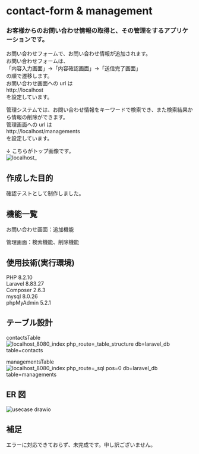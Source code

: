 # contact-form & management

### お客様からのお問い合わせ情報の取得と、その管理をするアプリケーションです。

お問い合わせフォームで、お問い合わせ情報が追加されます。  
お問い合わせフォームは、  
「内容入力画面」→「内容確認画面」→「送信完了画面」  
の順で遷移します。  
お問い合わせ画面への url は  
http://localhost  
を設定しています。

管理システムでは、お問い合わせ情報をキーワードで検索でき、また検索結果から情報の削除ができます。  
管理画面への url は  
http://localhost/managements  
を設定しています。

↓ こちらがトップ画像です。  
![localhost_](https://github.com/ibukina/2023_nakamura_advance/assets/142294463/1eb7e9d1-54d6-429c-b709-81e9bd4cdcbe)

## 作成した目的

確認テストとして制作しました。

## 機能一覧

お問い合わせ画面：追加機能

管理画面：検索機能、削除機能

## 使用技術(実行環境)

PHP 8.2.10  
Laravel 8.83.27  
Composer 2.6.3  
mysql 8.0.26  
phpMyAdmin 5.2.1

## テーブル設計

contactsTable  
![localhost_8080_index php_route=_table_structure db=laravel_db table=contacts](https://github.com/ibukina/2023_nakamura_advance/assets/142294463/c2bdd216-c50b-4802-9129-21059cb636e0)

managementsTable  
![localhost_8080_index php_route=_sql pos=0 db=laravel_db table=managements](https://github.com/ibukina/2023_nakamura_advance/assets/142294463/708be2a9-ad17-4746-85c6-fda89fe8f750)

## ER 図

![usecase drawio](https://github.com/ibukina/2023_nakamura_advance/assets/142294463/964cf92c-1878-422b-876b-1f20510ef441)

## 補足

エラーに対応できておらず、未完成です。申し訳ございません。
